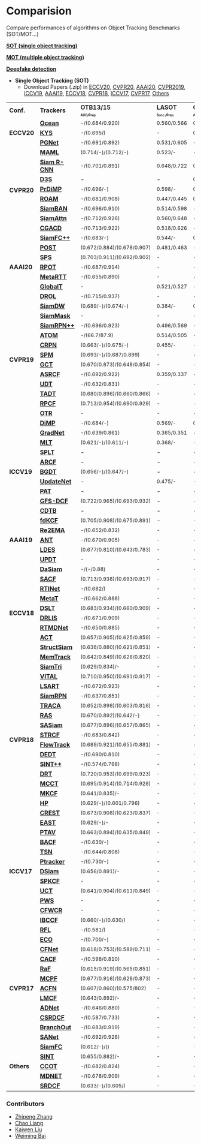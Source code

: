 # Comparision
Compare performances of algorithms on Objcet Tracking Benchmarks (SOT/MOT...)
 
[**SOT (single object tracking)**](https://github.com/JudasDie/Comparison/README.md)

[**MOT (multiple object tracking)**](https://github.com/JudasDie/Comparison/blob/master/Multiple%20Object%20Tracking.md)

[**Deepfake detection**](https://github.com/JudasDie/Comparison/blob/master/Deepfake%20detection.md)


<!-- #### Contents
- [Single Objetc Tracking]() -->


- **Single Object Tracking (SOT)**  
   - Download Papers (.zip) in [ECCV20](), [CVPR20](https://drive.google.com/file/d/1eBlzvliOIq508uYeAT5YjPPc_5ZSATXd/view?usp=sharing), [AAAI20](https://drive.google.com/file/d/1EKQHhWVcbzbNQ_4bEIBDP0QOj44vcSMG/view?usp=sharing), [CVPR2019](https://drive.google.com/file/d/1M-bWTbtktgha3FinC8YBuIlGZi29BJDP/view?usp=sharing), [ICCV19](https://drive.google.com/file/d/1SGRayZUYMnWm0KdR6xtJr6Jj8aiAsgY_/view?usp=sharing), [AAAI19](https://drive.google.com/file/d/1-h8aqzIprta5jv6RpDThMMCkUaVprNTg/view?usp=sharing), [ECCV18](https://drive.google.com/file/d/1WtAMh6DBlpQ7_5AYFeoABo4rOoMMSblK/view?usp=sharing), [CVPR18](https://drive.google.com/file/d/1OsWnHf-b4ZW1C_5GH6EKx5I8qyHg6Fd0/view?usp=sharing), [ICCV17](https://drive.google.com/file/d/19FtR_qHYMcK2rPmGBzr9HknQr5ru-rgt/view?usp=sharing), [CVPR17](https://drive.google.com/file/d/1xyC7OSbs1wN3Vgy69mU99O1H2sMdf11n/view?usp=sharing), [Others](https://drive.google.com/file/d/1fXQi9N0f7mAvsVV11ksfFOCewjol5Dml/view?usp=sharing)


<table class="center">
   </font>
<font size="1" face="Courier New" >
   <tr>
      <td rowspan="2";><b>Conf.<b></td>
      <td rowspan="2"><b>Trackers<b></td>
      <td><b>OTB13/15<b></td>
      <td><b>LASOT<b></td>
      <td><b>GOT10K<b></td>
      <td><b>TrackingNet<b></td>
      <td><b>VOT20<b></td>
      <td><b>VOT19<b></td>
      <td><b>VOT18<b></td>
      <td><b>VOT17<b></td>
      <td><b>VOT16<b></td>
      <td><b>UAV123<b></td>
      <td><b>NFS<b></td>
      <td><b>TC128<b></td>
      <td><b>OxUvA<b></td>
      <td><b>VOT18LT<b></td>
   </tr>
   <tr>
      <td><font size="1"> <b><sup>AUC/Prep.<sup><b></td>
      <td><font size="1"> <b><sup>Succ./Prep.<sup><b></td>
      <td><font size="1"> <b><sup>AO/SR0.5/SR0.75<sup><b></td>
      <td><font size="1"> <b><sup>Succ./Prep.<sup><b></td>
      <td><font size="1"> <b><sup>A/R/EAO<sup><b></td>
      <td><font size="1"> <b><sup>A/R/EAO<sup><b></td>
      <td><font size="1"> <b><sup>A/R/EAO<sup><b></td>
      <td><font size="1"> <b><sup>A/R/EAO<sup><b></td>
      <td><font size="1"> <b><sup>A/R/EAO<sup><b></td>
      <td><font size="1"> <b><sup>Succ./Prep.<sup><b></td>
      <td><font size="1"> <b><sup>Succ./Prep.<sup><b></td>
      <td><font size="1"> <b><sup>Succ./Prep.<sup><b></td>
      <td><font size="1"> <b><sup>M/TPR/TNR<sup><b></td>
      <td><font size="1"> <b><sup>Pr/Re/F<sup><b></td>
   </tr>
   <tr>
      <td rowspan="3"><b>ECCV20<b></td>
      <td><b><a href="https://arxiv.org/pdf/2006.10721.pdf">Ocean</a><b></td>
      <td><sub>-/(0.684/0.920)<sub></td>
      <td><sub>0.560/0.566<sub></td>
      <td><sub>0.611/0.721/-<sub></td>
      <td>-</td>
      <td><sub>0.470/0.715/0.286<sub></td>
      <td><sub>0.594/0.316/0.350<sub></td>
      <td><sub>0.592/0.117/0.489<sub></td>
      <td><sub>-<sub></td>
      <td><sub>-<sub></td>
      <td><sub>-<sub></td>
      <td><sub>-<sub></td>
      <td><sub>-<sub></td>
      <td><sub>-<sub></td>
      <td><sub>-<sub></td>
   </tr>
   <tr>
      <td><b><a href="https://arxiv.org/pdf/2003.11014.pdf">KYS</a><b></td>
      <td><sub>-/(0.695/)<sub></td>
      <td><sub>-<sub></td>
      <td><sub>0.636/0.751/0.515<sub></td>
      <td><sub>0.740/0.688<sub></td>
      <td>-</td>
      <td>-</td>
      <td><sub>0.609/0.143/0.462<sub></td>
      <td>-</td>
      <td>-</td>
      <td>-</td>
      <td><sub>0.635/-<sub></td>
      <td><sub>-<sub></td>
      <td><sub>-<sub></td>
      <td><sub>-<sub></td>
   </tr>
   <tr>
      <td><b><a href="http://www.ecva.net/papers/eccv_2020/papers_ECCV/papers/123670426.pdf">PGNet</a><b></td>
      <td><sub>-/(0.691/0.892)<sub></td>
      <td><sub>0.531/0.605<sub></td>
      <td><sub>-<sub></td>
      <td><sub>-<sub></td>
      <td>-</td>
      <td>-</td>
      <td><sub>0.618/0.192/0.447<sub></td>
      <td>-</td>
      <td>-</td>
      <td>-</td>
      <td><sub>-<sub></td>
      <td><sub>-<sub></td>
      <td><sub>-<sub></td>
      <td><sub>0.679/0.610/0.642<sub></td>
   </tr>
   <!-- <tr>
      <td><b><a href="https://arxiv.org/pdf/1910.08681.pdf">SPARK</a><b></td>
      <td><sub>-/(0.701/0.891)<sub></td>
      <td><sub>0.648/0.722<sub></td>
      <td><sub>0.649/0.728/0.597<sub></td>
      <td><sub>0.812/0.800<sub></td>
      <td>-</td>
      <td>-</td>
      <td><sub>0.609/0.220/0.408<sub></td>
      <td>-</td>
      <td>-</td>
      <td>-</td>
      <td><sub>-<sub></td>
      <td><sub>-<sub></td>
      <td><sub>-<sub></td>
      <td><sub>-<sub></td>
   </tr> -->
   <tr>
      <td rowspan="8"><b>CVPR20<b></td>
      <td><b><a href="https://arxiv.org/pdf/2004.00830v1.pdf">MAML</a><b></td>
      <td><sub>(0.714/-)/(0.712/-)<sub></td>
      <td><sub>0.523/-<sub></td>
      <td>-</td>
      <td><sub>0.757/-<sub></td>
      <td>-</td>
      <td><sub>0.637/0.421/0.295<sub></td>
      <td><sub>0.635/0.220/0.392<sub></td>
      <td>-</td>
      <td>-</td>
      <td>-</td>
      <td>-</td>
      <td>-</td>
      <td><sub>-<sub></td>
      <td><sub>-<sub></td>
   </tr>
   <tr>
      <td><b><a href="https://arxiv.org/pdf/1911.12836.pdf">Siam R-CNN</a><b></td>
      <td><sub>-/(0.701/0.891)<sub></td>
      <td><sub>0.648/0.722<sub></td>
      <td><sub>0.649/0.728/0.597<sub></td>
      <td><sub>0.812/0.800<sub></td>
      <td>-</td>
      <td>-</td>
      <td><sub>0.609/0.220/0.408<sub></td>
      <td>-</td>
      <td>-</td>
      <td><sub>0.649/0.834<sub></td>
      <td><sub>0.639/-<sub></td>
      <td><sub>-<sub></td>
      <td><sub>-<sub></td>
      <td><sub>-<sub></td>
   </tr>
   <tr>
      <td><b><a href="http://arxiv.org/pdf/1911.08862v2.pdf">D3S</a><b></td>
      <td>-</td>
      <td>-</td>
      <td><sub>0.597/0.676/0.462<sub></td>
      <td><sub>0.728/0.664<sub></td>
      <td>-</td>
      <td>-</td>
      <td><sub>0.640/0.150/0.489<sub></td>
      <td>-</td>
      <td><sub>0.660/0.131/0.493<sub></td>
      <td>-</td>
      <td><sub>-<sub></td>
      <td><sub>-<sub></td>
      <td><sub>-<sub></td>
      <td><sub>-<sub></td>
   </tr>
   <tr>
      <td><b><a href="https://arxiv.org/pdf/2003.12565v1.pdf">PrDiMP</a><b></td>
      <td><sub>-/(0.696/-)<sub></td>
      <td><sub>0.598/-<sub></td>
      <td><sub>0.634/0.738/0.543<sub></td>
      <td><sub>0.758/0.704<sub></td>
      <td>-</td>
      <td>-</td>
      <td><sub>0.618/0.165/0.442<sub></td>
      <td>-</td>
      <td>-</td>
      <td><sub>0.680/-<sub></td>
      <td><sub>0.635/-<sub></td>
      <td><sub>-<sub></td>
      <td><sub>-<sub></td>
      <td><sub>-<sub></td>
   </tr>
   <tr>
      <td><b><a href="https://arxiv.org/pdf/1907.12006v3.pdf">ROAM</a><b></td>
      <td><sub>-/(0.681/0.908)<sub></td>
      <td><sub>0.447/0.445<sub></td>
      <td><sub>0.465/0.532/0.236<sub></td>
      <td><sub>0.670/0.623<sub></td>
      <td>-</td>
      <td>-</td>
      <td>-</td>
      <td><sub>0.543/0.195/0.380<sub></td>
      <td><sub>0.599/0.174/0.441<sub></td>
      <td>-</td>
      <td><sub>-<sub></td>
      <td><sub>-<sub></td>
      <td><sub>-<sub></td>
      <td><sub>-<sub></td>
   </tr>
   <tr>
      <td><b><a href="https://arxiv.org/pdf/2003.06761.pdf">SiamBAN</a><b></td>
      <td><sub>-/(0.696/0.910)<sub></td>
      <td><sub>0.514/0.598<sub></td>
      <td>-</td>
      <td>-</td>
      <td>-</td>
      <td><sub>0.602/0.396/0.327<sub></td>
      <td><sub>0.597/0.178/0.452<sub></td>
      <td>-</td>
      <td>-</td>
      <td><sub>0.631/0.833<sub></td>
      <td><sub>0.594/-<sub></td>
      <td><sub>-<sub></td>
      <td><sub>-<sub></td>
      <td><sub>-<sub></td>
   </tr>
   <tr>
      <td><b><a href="https://arxiv.org/pdf/2004.06711v1.pdf">SiamAttn</a><b></td>
      <td><sub>-/(0.712/0.926)<sub></td>
      <td><sub>0.560/0.648<sub></td>
      <td>-</td>
      <td><sub>0.752/-<sub></td>
      <td>-</td>
      <td>-</td>
      <td><sub>0.63/0.16/0.470<sub></td>
      <td>-</td>
      <td><sub>0.68/0.14/0.537<sub></td>
      <td><sub>0.650/0.845<sub></td>
      <td><sub>-<sub></td>
      <td><sub>-<sub></td>
      <td><sub>-<sub></td>
      <td><sub>-<sub></td>
   </tr>
   <tr>
      <td><b><a href="https://openaccess.thecvf.com/content_CVPR_2020/papers/Du_Correlation-Guided_Attention_for_Corner_Detection_Based_Visual_Tracking_CVPR_2020_paper.pdf">CGACD</a><b></td>
      <td><sub>-/(0.713/0.922)<sub></td>
      <td><sub>0.518/0.626<sub></td>
      <td>-</td>
      <td><sub>0.711/0.693<sub></td>
      <td>-</td>
      <td>-</td>
      <td><sub>0.615/0.173/0.449<sub></td>
      <td>-</td>
      <td>-</td>
      <td><sub>0.633/0.833<sub></td>
      <td><sub>-<sub></td>
      <td><sub>-<sub></td>
      <td><sub>-<sub></td>
      <td><sub>-<sub></td>
   </tr>
   <tr>
      <td rowspan="7"><b>AAAI20<b></td>
      <td><b><a href="https://www.aaai.org/Papers/AAAI/2020GB/AAAI-XuY.5104.pdf">SiamFC++</a><b></td>
      <td><sub>-/(0.683/-)<sub></td>
      <td><sub>0.544/-<sub></td>
      <td><sub>0.595/0.695/0.479<sub></td>
      <td><sub>0.754/0.705<sub></td>
      <td>-</td>
      <td><sub>-<sub></td>
      <td><sub>0.587/0.183/0.426<sub></td>
      <td>-</td>
      <td>-</td>
      <td>-</td>
      <td><sub>-<sub></td>
      <td><sub>-<sub></td>
      <td><sub>-<sub></td>
      <td><sub>-<sub></td>
   </tr>
   <tr>
      <td><b><a href="https://aaai.org/Papers/AAAI/2020GB/AAAI-WangN.1288.pdf">POST</a><b></td>
      <td><sub>(0.672/0.884)/(0.678/0.907)<sub></td>
      <td><sub>0.481/0.463<sub></td>
      <td>-</td>
      <td><sub>-<sub></td>
      <td>-</td>
      <td>-</td>
      <td><sub>-<sub></td>
      <td>-</td>
      <td>-</td>
       <td><sub>0.629/0.800<sub></td>
       <td><sub>-<sub></td>
       <td><sub>0.563/0.781<sub></td>
       <td><sub>-<sub></td>
       <td><sub>-<sub></td>
   </tr>
   <tr>
      <td><b><a href="https://arxiv.org/pdf/1912.00597.pdf">SPS</a><b></td>
      <td><sub>(0.703/0.911)/(0.692/0.902)<sub></td>
      <td><sub>-<sub></td>
      <td>-</td>
      <td><sub>-<sub></td>
      <td>-</td>
      <td>-</td>
      <td><sub>0.612/0.169/0.434<sub></td>
      <td>-</td>
      <td><sub>0.625/0.158/0.459<sub></td>
       <td><sub>-<sub></td>
       <td><sub>0.600/-<sub></td>
       <td><sub>-<sub></td>
       <td><sub>-<sub></td>
       <td><sub>-<sub></td>
   </tr>
   <tr>
      <td><b><a href="https://www.aiide.org/ojs/index.php/AAAI/article/view/6956/6810">RPOT</a><b></td>
      <td><sub>-/(0.687/0.914)<sub></td>
      <td><sub>-<sub></td>
      <td>-</td>
      <td><sub>-<sub></td>
      <td>-</td>
      <td>-</td>
      <td><sub>-<sub></td>
      <td>-</td>
      <td>-</td>
      <td><sub>-<sub></td>
      <td><sub>-<sub></td>
      <td><sub>-<sub></td>
      <td><sub>-<sub></td>
      <td><sub>-<sub></td>
   </tr>
   <tr>
      <td><b><a href="https://arxiv.org/pdf/1911.11170.pdf">MetaRTT</a><b></td>
      <td><sub>-/(0.655/0.890)<sub></td>
      <td><sub>-<sub></td>
      <td>-</td>
      <td><sub>-<sub></td>
      <td>-</td>
      <td>-</td>
      <td><sub>-<sub></td>
      <td>-</td>
      <td><sub>-/-/0.346<sub></td>
      <td><sub>0.569/0.809<sub></td>
      <td><sub>-<sub></td>
      <td><sub>0.597/0.800<sub></td>
      <td><sub>-<sub></td>
      <td><sub>-<sub></td>
   </tr>
   <tr>
      <td><b><a href="https://arxiv.org/pdf/1912.08531.pdf">GlobalT</a><b></td>
      <td><sub>-<sub></td>
      <td><sub>0.521/0.527<sub></td>
      <td>-</td>
      <td><sub>0.704/0.656<sub></td>
      <td>-</td>
      <td>-</td>
      <td><sub>-<sub></td>
      <td>-</td>
      <td>-</td>
      <td><sub>-<sub></td>
      <td><sub>-<sub></td>
      <td><sub>-<sub></td>
      <td><sub>0.603/0.574/0.633<sub></td>
      <td><sub>-<sub></td>
   </tr>
   <tr>
      <td><b><a href="https://arxiv.org/pdf/1909.02959.pdf">DROL</a><b></td>
      <td><sub>-/(0.715/0.937)<sub></td>
      <td><sub>-<sub></td>
      <td>-</td>
      <td><sub>0.746/0.708<sub></td>
      <td>-</td>
      <td>-</td>
      <td><sub>0.616/-/0.481<sub></td>
      <td>-</td>
      <td>-</td>
      <td><sub>0.652/0.855<sub></td>
      <td><sub>-<sub></td>
      <td><sub>-<sub></td>
      <td><sub>-<sub></td>
      <td><sub>0.687/0.650<sub></td>
   </tr>
   <tr>
      <td rowspan="12"><b>CVPR19<b></td>
      <td><b><a href="http://openaccess.thecvf.com/content_CVPR_2019/papers/Zhang_Deeper_and_Wider_Siamese_Networks_for_Real-Time_Visual_Tracking_CVPR_2019_paper.pdf">SiamDW</a><b></td>
      <td><sub>(0.689/-)/(0.674/-)<sub></td>
      <td><sub>0.384/-<sub></td>
      <td><sub>0.416/-/-<sub></td>
      <td><sub>-<sub></td>
      <td><sub>-<sub></td>
      <td><sub>-/-/0.242<sub></td>
      <td><sub>-/-/0.270<sub></td>
      <td><sub>-/-/0.246<sub></td>
      <td><sub>-/-/0.304<sub></td>
      <td>-</td>
      <td><sub>-<sub></td>
      <td><sub>-<sub></td>
      <td><sub>-<sub></td>
      <td><sub>-<sub></td>
   </tr>
   <tr>
      <td><b><a href="https://arxiv.org/pdf/1812.05050.pdf">SiamMask</a><b></td>
      <td><sub>-<sub></td>
      <td><sub>-<sub></td>
      <td><sub>-<sub></td>
      <td><sub>-<sub></td>
      <td><sub>-<sub></td>
      <td><sub>-<sub></td>
      <td><sub>0.642/0.295/0.387<sub></td>
      <td><sub>-<sub></td>
      <td><sub>0.670/0.233/0.442<sub></td>
       <td>-</td>
       <td><sub>-<sub></td>
       <td><sub>-<sub></td>
       <td><sub>-<sub></td>
       <td><sub>-<sub></td>
   </tr>
   <tr>
      <td><b><a href="http://openaccess.thecvf.com/content_CVPR_2019/papers/Li_SiamRPN_Evolution_of_Siamese_Visual_Tracking_With_Very_Deep_Networks_CVPR_2019_paper.pdf">SiamRPN++</a><b></td>
      <td><sub>-/(0.696/0.923)<sub></td>
      <td><sub>0.496/0.569<sub></td>
      <td><sub>-<sub></td>
      <td><sub>0.733/0.694<sub></td>
      <td><sub>-<sub></td>
      <td><sub>-<sub></td>
      <td><sub>0.600/0.234/0.414<sub></td>
      <td><sub>-<sub></td>
      <td><sub>-<sub></td>
      <td><sub>0.613/0.807<sub></td>
      <td><sub>-<sub></td>
      <td><sub>-<sub></td>
      <td><sub>-<sub></td>
      <td><sub>-<sub></td>
   </tr>
   <tr>
      <td><b><a href="http://openaccess.thecvf.com/content_CVPR_2019/papers/Danelljan_ATOM_Accurate_Tracking_by_Overlap_Maximization_CVPR_2019_paper.pdf">ATOM</a><b></td>
      <td><sub>-/(66.7/87.9)<sub></td>
      <td><sub>0.514/0.505<sub></td>
      <td><sub>-<sub></td>
      <td><sub>0.703/0.648<sub></td>
      <td>-</td>
      <td>-</td>
      <td><sub>0.590/0.204/0.401<sub></td>
      <td>-</td>
      <td>-</td>
      <td><sub>0.650/-<sub></td>
      <td><sub>0.590/-<sub></td>
      <td><sub>-<sub></td>
      <td><sub>-<sub></td>
      <td><sub>-<sub></td>
   </tr>
   <tr>
      <td><b><a href="http://openaccess.thecvf.com/content_CVPR_2019/papers/Fan_Siamese_Cascaded_Region_Proposal_Networks_for_Real-Time_Visual_Tracking_CVPR_2019_paper.pdf">CRPN</a><b></td>
      <td><sub>(0.663/-)/(0.675/-)<sub></td>
      <td><sub>0.455/-<sub></td>
      <td><sub>-<sub></td>
      <td><sub>0.669/0.619<sub></td>
      <td>-</td>
      <td>-</td>
      <td>-</td>
      <td><sub>-/-/0.273<sub></td>
      <td><sub>0.594/-/0.363<sub></td>
      <td>-</td>
      <td><sub>-<sub></td>
      <td><sub>-<sub></td>
      <td><sub>-<sub></td>
      <td><sub>-<sub></td>
   </tr>
   <tr>
      <td><b><a href="http://openaccess.thecvf.com/content_CVPR_2019/papers/Wang_SPM-Tracker_Series-Parallel_Matching_for_Real-Time_Visual_Object_Tracking_CVPR_2019_paper.pdf">SPM</a><b></td>
      <td><sub>(0.693/-)/(0.687/0.899)<sub></td>
      <td><sub>-<sub></td>
      <td>-</td>
      <td><sub>-<sub></td>
      <td>-</td>
      <td>-</td>
      <td><sub>-<sub></td>
      <td><sub>0.580/0.300/0.338<sub></td>
      <td><sub>0.620/0.210/0.434<sub></td>
      <td><sub>-<sub></td>
      <td><sub>-<sub></td>
      <td><sub>-<sub></td>
      <td><sub>-<sub></td>
      <td><sub>-<sub></td>
   </tr>

   <tr>
      <td><b><a href="http://openaccess.thecvf.com/content_CVPR_2019/papers/Gao_Graph_Convolutional_Tracking_CVPR_2019_paper.pdf">GCT</a><b></td>
      <td><sub>(0.670/0.873)/(0.648/0.854)<sub></td>
      <td><sub>-<sub></td>
      <td>-</td>
      <td>-</td>
      <td>-</td>
      <td><sub>-<sub></td>
      <td><sub>-<sub></td>
      <td><sub>-/-/0.269<sub></td>
      <td>-</td>
      <td><sub>0.508/0.732<sub></td>
      <td><sub>-<sub></td>
      <td><sub>-<sub></td>
      <td><sub>-<sub></td>
      <td><sub>-<sub></td>
   </tr>
   <tr>
      <td><b><a href="http://openaccess.thecvf.com/content_CVPR_2019/papers/Dai_Visual_Tracking_via_Adaptive_Spatially-Regularized_Correlation_Filters_CVPR_2019_paper.pdf">ASRCF</a><b></td>
      <td><sub>-/(0.692/0.922)<sub></td>
      <td class="red"><sub>0.359/0.337<sub></td>
      <td>-</td>
      <td><sub>-<sub></td>
      <td>-</td>
      <td>-</td>
      <td><sub>-<sub></td>
      <td><sub>0.494/0.234/0.328<sub></td>
      <td><sub>0.563/0.187/0..391<sub></td>
       <td>-</td>
       <td><sub>-<sub></td>
       <td><sub>0.603/0.825<sub></td>
       <td><sub>-<sub></td>
       <td><sub>-<sub></td>
   </tr>
   <tr>
      <td><b><a href="https://arxiv.org/pdf/1904.01828.pdf">UDT</a><b></td>
      <td><sub>-/(0.632/0.831)<sub></td>
      <td><sub>-<sub></td>
      <td>-</td>
      <td><sub>-<sub></td>
      <td>-</td>
      <td>-</td>
      <td><sub>-<sub></td>
      <td>-</td>
      <td><sub>0.53/-/0.301<sub></td>
      <td><sub>-<sub></td>
      <td><sub>-<sub></td>
      <td><sub>0.541/0.717<sub></td>
      <td><sub>-<sub></td>
      <td><sub>-<sub></td>
   </tr>
   <tr>
      <td><b><a href="https://arxiv.org/pdf/1904.01772.pdf">TADT</a><b></td>
      <td><sub>(0.680/0.896)/(0.660/0.866)<sub></td>
      <td><sub>-<sub></td>
      <td>-</td>
      <td><sub>-<sub></td>
      <td>-</td>
      <td>-</td>
      <td><sub>-<sub></td>
      <td>-</td>
      <td><sub>0.550/-/0.299<sub></td>
      <td><sub>-<sub></td>
      <td><sub>-<sub></td>
      <td><sub>0.562/-<sub></td>
      <td><sub>-<sub></td>
      <td><sub>-<sub></td>
   </tr>
   <tr>
      <td><b><a href="http://openaccess.thecvf.com/content_CVPR_2019/papers/Sun_ROI_Pooled_Correlation_Filters_for_Visual_Tracking_CVPR_2019_paper.pdf">RPCF</a><b></td>
      <td><sub>(0.713/0.954)/(0.690/0.929)<sub></td>
      <td><sub>-<sub></td>
      <td>-</td>
      <td><sub>-<sub></td>
      <td>-</td>
      <td>-</td>
      <td><sub>-<sub></td>
      <td><sub>0.500/0.234/0.316<sub></td>
      <td><sub>-<sub></td>
      <td><sub>-<sub></td>
      <td><sub>-<sub></td>
      <td><sub><sub></td>
      <td><sub>-<sub></td>
      <td><sub>-<sub></td>
   </tr>
   <tr>
      <td><b><a href="http://openaccess.thecvf.com/content_CVPR_2019/papers/Kart_Object_Tracking_by_Reconstruction_With_View-Specific_Discriminative_Correlation_Filters_CVPR_2019_paper.pdf">OTR</a><b></td>
      <td><sub>-<sub></td>
      <td><sub>-<sub></td>
      <td>-</td>
      <td><sub>-<sub></td>
      <td>-</td>
      <td>-</td>
      <td><sub>-<sub></td>
      <td><sub>-<sub></td>
      <td><sub>-<sub></td>
      <td><sub>-<sub></td>
      <td><sub>-<sub></td>
      <td><sub><sub></td>
      <td><sub>-<sub></td>
      <td><sub>-<sub></td>
   </tr>
   <tr>
      <td rowspan="11"><b>ICCV19<b></td>
      <td><b><a href="http://openaccess.thecvf.com/content_ICCV_2019/papers/Bhat_Learning_Discriminative_Model_Prediction_for_Tracking_ICCV_2019_paper.pdf">DiMP</a><b></td>
      <td><sub>-/(0.684/-)<sub></td>
      <td><sub>0.569/-<sub></td>
      <td><sub>0.611/0.717/0.492<sub></td>
      <td><sub>0.740/0.687<sub></td>
      <td>-</td>
      <td>-</td>
      <td><sub>0.597/0.153/0.440<sub></td>
      <td>-</td>
      <td>-</td>
      <td><sub>0.654/-<sub></td>
      <td><sub>0.620/-<sub></td>
      <td>-</td>
      <td>-</td>
      <td>-</td>
   </tr>
   <tr>
      <td><b><a href="http://openaccess.thecvf.com/content_ICCV_2019/papers/Li_GradNet_Gradient-Guided_Network_for_Visual_Object_Tracking_ICCV_2019_paper.pdf">GradNet</a><b></td>
      <td><sub>-/(0.639/0.861)<sub></td>
      <td><sub>0.365/0.351<sub></td>
      <td>-</td>
      <td>-</td>
      <td>-</td>
      <td>-</td>
      <td>-</td>
      <td><sub>0.507/0.375/0.247<sub></td>
      <td>-</td>
      <td>-</td>
      <td>-</td>
      <td>-</td>
      <td>-</td>
      <td>-</td>
   </tr>
   <tr>
      <td><b><a href="http://openaccess.thecvf.com/content_ICCV_2019/papers/Choi_Deep_Meta_Learning_for_Real-Time_Target-Aware_Visual_Tracking_ICCV_2019_paper.pdf">MLT</a><b></td>
      <td><sub>(0.621/-)/(0.611/-)<sub></td>
      <td><sub>0.368/-<sub></td>
      <td>-</td>
      <td>-</td>
      <td>-</td>
      <td>-</td>
      <td>-</td>
      <td>-</td>
      <td>-</td>
      <td>-</td>
      <td>-</td>
      <td><sub>0.498/-<sub></td>
      <td>-</td>
      <td>-</td>
   </tr>
   <tr>
      <td><b><a href="http://openaccess.thecvf.com/content_ICCV_2019/papers/Yan_Skimming-Perusal_Tracking_A_Framework_for_Real-Time_and_Robust_Long-Term_Tracking_ICCV_2019_paper.pdf">SPLT</a><b></td>
      <td>-</td>
      <td>-</td>
      <td>-</td>
      <td>-</td>
      <td>-</td>
      <td>-</td>
      <td>-</td>
      <td>-</td>
      <td>-</td>
      <td>-</td>
      <td>-</td>
      <td>-</td>
      <td><sub>0.622/0.498/0.776<sub></td>
      <td><sub>0.633/0.600<sub></td>
   </tr>
   <tr>
      <td><b><a href="http://openaccess.thecvf.com/content_ICCV_2019/papers/Huang_Learning_Aberrance_Repressed_Correlation_Filters_for_Real-Time_UAV_Tracking_ICCV_2019_paper.pdf">ARCF</a><b></td>
      <td>-</td>
      <td>-</td>
      <td>-</td>
      <td>-</td>
      <td>-</td>
      <td>-</td>
      <td>-</td>
      <td>-</td>
      <td>-</td>
      <td><sub>0.473/0.666<sub></td>
      <td>-</td>
      <td>-</td>
      <td>-</td>
      <td>-</td>
   </tr>
   <tr>
      <td><b><a href="http://openaccess.thecvf.com/content_ICCV_2019/papers/Huang_Bridging_the_Gap_Between_Detection_and_Tracking_A_Unified_Approach_ICCV_2019_paper.pdf">BGDT</a><b></td>
      <td><sub>(0.656/-)/(0.647/-)<sub></td>
      <td>-</td>
      <td>-</td>
      <td>-</td>
      <td>-</td>
      <td>-</td>
      <td>-</td>
      <td>-</td>
      <td>-</td>
      <td><sub>0.586/-<sub></td>
      <td><sub>0.515/-<sub></td>
      <td>-</td>
      <td>-</td>
      <td>-</td>
   </tr>
   <tr>
      <td><b><a href="http://openaccess.thecvf.com/content_ICCV_2019/papers/Zhang_Learning_the_Model_Update_for_Siamese_Trackers_ICCV_2019_paper.pdf">UpdateNet</a><b></td>
      <td>-</td>
      <td><sub>0.475/-<sub></td>
      <td>-</td>
      <td><sub>0.677/0.625<sub></td>
      <td>-</td>
      <td>-</td>
      <td>-/-/0.393</td>
      <td>-</td>
      <td><sub>0.610/0.206/0.481<sub></td>
      <td>-</td>
      <td>-</td>
      <td>-</td>
      <td>-</td>
      <td>-</td>
   </tr>
   <tr>
      <td><b><a href="http://openaccess.thecvf.com/content_ICCV_2019/papers/Wiyatno_Physical_Adversarial_Textures_That_Fool_Visual_Object_Tracking_ICCV_2019_paper.pdf">PAT</a><b></td>
      <td>-</td>
      <td>-</td>
      <td>-</td>
      <td>-</td>
      <td>-</td>
      <td>-</td>
      <td>-</td>
      <td>-</td>
      <td>-</td>
      <td>-</td>
      <td>-</td>
      <td>-</td>
      <td>-</td>
      <td>-</td>
   </tr>
   <tr>
      <td><b><a href="http://openaccess.thecvf.com/content_ICCV_2019/papers/Xu_Joint_Group_Feature_Selection_and_Discriminative_Filter_Learning_for_Robust_ICCV_2019_paper.pdf">GFS-DCF</a><b></td>
      <td><sub>(0.722/0.965)/(0.693/0.932)<sub></td>
      <td>-</td>
      <td>-</td>
      <td><sub>0.6090/0.5657<sub></td>
      <td>-</td>
      <td>-</td>
      <td><sub>0.511/0.143/0.397<sub></td>
      <td>-</td>
      <td>-</td>
      <td>-</td>
      <td>-</td>
      <td>-</td>
      <td>-</td>
      <td>-</td>
   </tr>
   <tr>
      <td><b><a href="http://openaccess.thecvf.com/content_ICCV_2019/papers/Lukezic_CDTB_A_Color_and_Depth_Visual_Object_Tracking_Dataset_and_ICCV_2019_paper.pdf">CDTB</a><b></td>
      <td>-</td>
      <td>-</td>
      <td>-</td>
      <td>-</td>
      <td>-</td>
      <td>-</td>
      <td>-</td>
      <td>-</td>
      <td>-</td>
      <td>-</td>
      <td>-</td>
      <td>-</td>
      <td>-</td>
      <td>-</td>
   </tr>
   <tr>
      <td><b><a href="https://openaccess.thecvf.com/content_ICCV_2019/papers/Zheng_Fast-deepKCF_Without_Boundary_Effect_ICCV_2019_paper.pdf">fdKCF</a><b></td>
      <td><sub>(0.705/0.908)/(0.675/0.891)<sub></td>
      <td>-</td>
      <td>-</td>
      <td>-</td>
      <td>-</td>
      <td>-</td>
      <td>-</td>
      <td><sub>-/-/0.265<sub></td>
      <td><sub>-/-/0.347<sub></td>
      <td>-</td>
      <td>-</td>
      <td>-</td>
      <td>-</td>
      <td>-</td>
   </tr>
   <tr>
      <td rowspan="3"><b>AAAI19<b></td>
      <td><b><a href="https://www.aaai.org/ojs/index.php/AAAI/article/view/4862/4735">Re2EMA</a><b></td>
      <td><sub>-/(0.652/0.832)<sub></td>
      <td><sub>-<sub></td>
      <td><sub>-<sub></td>
      <td><sub>-<sub></td>
      <td>-</td>
      <td><sub>-<sub></td>
      <td><sub>-<sub></td>
      <td>-</td>
      <td>-</td>
      <td>-</td>
      <td><sub>-<sub></td>
      <td><sub>0.521/0.695<sub></td>
      <td><sub>-<sub></td>
      <td><sub>-<sub></td>
   </tr>
   <tr>
      <td><b><a href="https://faculty.ucmerced.edu/mhyang/papers/aaai2019_tracking.pdf">ANT</a><b></td>
      <td><sub>-/(0.670/0.905)<sub></td>
      <td><sub>-<sub></td>
      <td>-</td>
      <td><sub>-<sub></td>
      <td>-</td>
      <td>-</td>
      <td><sub>-<sub></td>
      <td>-</td>
      <td>-</td>
       <td><sub>-<sub></td>
       <td><sub>-<sub></td>
       <td><sub>-<sub></td>
       <td><sub>-<sub></td>
       <td><sub>-<sub></td>
   </tr>
   <tr>
      <td><b><a href="https://arxiv.org/pdf/1712.05231.pdf">LDES</a><b></td>
      <td><sub>(0.677/0.810)/(0.643/0.783)<sub></td>
      <td><sub>-<sub></td>
      <td>-</td>
      <td><sub>-<sub></td>
      <td>-</td>
      <td>-</td>
      <td><sub>-<sub></td>
      <td>-</td>
      <td><sub>-<sub></td>
       <td><sub>-<sub></td>
       <td><sub>-<sub></td>
       <td><sub>-<sub></td>
       <td><sub>-<sub></td>
       <td><sub>-<sub></td>
   </tr>
   </tr>
   <tr>
      <td rowspan="12"><b>ECCV18<b></td>
      <td><b><a href="http://openaccess.thecvf.com/content_ECCV_2018/papers/Goutam_Bhat_Unveiling_the_Power_ECCV_2018_paper.pdf">UPDT</a><b></td>
      <td><sub>-<sub></td>
      <td><sub>-<sub></td>
      <td><sub>-<sub></td>
      <td>-</td>
      <td><sub>-<sub></td>
      <td><sub>-<sub></td>
      <td><sub>-<sub></td>
      <td><sub>0.532/0.182/0.378<sub></td>
      <td><sub>0.550/-<sub></td>
      <td><sub>0.541/-<sub></td>
      <td><sub>0.622/-<sub></td>
      <td><sub>-<sub></td>
      <td><sub>-<sub></td>
      <td><sub>-<sub></td>
   </tr>
   <tr>
      <td><b><a href="http://openaccess.thecvf.com/content_ECCV_2018/papers/Zheng_Zhu_Distractor-aware_Siamese_Networks_ECCV_2018_paper.pdf">DaSiam</a><b></td>
      <td><sub>-/(-/0.88)<sub></td>
      <td><sub>-<sub></td>
      <td><sub>-<sub></td>
      <td><sub>-<sub></td>
      <td>-</td>
      <td>-</td>
      <td><sub>-<sub></td>
      <td><sub>0.560/0.340/0.326<sub></td>
      <td><sub>0.610/0.220/0.411<sub></td>
      <td><sub>0.586/0.796<sub></td>
      <td><sub>-<sub></td>
      <td><sub>-<sub></td>
      <td><sub>-<sub></td>
      <td><sub>-<sub></td>
   </tr>
   <tr>
      <td><b><a href="http://openaccess.thecvf.com/content_ECCV_2018/papers/mengdan_zhang_Visual_Tracking_via_ECCV_2018_paper.pdf">SACF</a><b></td>
      <td><sub>(0.713/0.938)/(0.693/0.917)<sub></td>
      <td><sub>-<sub></td>
      <td><sub>-<sub></td>
      <td><sub>-<sub></td>
      <td>-</td>
      <td>-</td>
      <td><sub>-<sub></td>
      <td>-</td>
      <td>-</td>
      <td>-</td>
      <td><sub>-<sub></td>
      <td><sub>-<sub></td>
      <td><sub>-<sub></td>
      <td><sub>-<sub></td>
   </tr>
   <tr>
      <td><b><a href="http://openaccess.thecvf.com/content_ECCV_2018/papers/Yingjie_Yao_Joint_Representation_and_ECCV_2018_paper.pdf">RTINet</a><b></td>
      <td><sub>-/(0.682/)<sub></td>
      <td><sub>-<sub></td>
      <td><sub>-<sub></td>
      <td><sub>-<sub></td>
      <td>-</td>
      <td>-</td>
      <td><sub>-<sub></td>
      <td>-</td>
      <td><sub>0.57/-/0.298<sub></td>
      <td>-</td>
      <td><sub>-<sub></td>
      <td><sub>0.602/-<sub></td>
      <td><sub>-<sub></td>
      <td><sub>-<sub></td>
   </tr>
   <tr>
      <td><b><a href="http://openaccess.thecvf.com/content_ECCV_2018/papers/Eunbyung_Park_Meta-Tracker_Fast_and_ECCV_2018_paper.pdf">MetaT</a><b></td>
      <td><sub>-/(0.662/0.888)<sub></td>
      <td><sub>-<sub></td>
      <td><sub>-<sub></td>
      <td><sub>-<sub></td>
      <td>-</td>
      <td>-</td>
      <td><sub>-<sub></td>
      <td>-</td>
      <td><sub>0.519/-/0.317<sub></td>
      <td>-</td>
      <td><sub>-<sub></td>
      <td><sub>-<sub></td>
      <td><sub>-<sub></td>
      <td><sub>-<sub></td>
   </tr>
   <tr>
      <td><b><a href="http://openaccess.thecvf.com/content_ECCV_2018/papers/Xiankai_Lu_Deep_Regression_Tracking_ECCV_2018_paper.pdf">DSLT</a><b></td>
      <td><sub>(0.683/0.934)/(0.660/0.909)<sub></td>
      <td><sub>-<sub></td>
      <td><sub>-<sub></td>
      <td><sub>-<sub></td>
      <td>-</td>
      <td>-</td>
      <td><sub>-<sub></td>
      <td>-</td>
      <td><sub>-/-/0.332<sub></td>
      <td><sub>0.530/0.746<sub></td>
      <td><sub>-<sub></td>
      <td><sub>0.587/0.807<sub></td>
      <td><sub>-<sub></td>
      <td><sub>-<sub></td>
   </tr>
   <tr>
      <td><b><a href="http://openaccess.thecvf.com/content_ECCV_2018/papers/Liangliang_Ren_Deep_Reinforcement_Learning_ECCV_2018_paper.pdf">DRLIS</a><b></td>
      <td><sub>-/(0.671/0.909)<sub></td>
      <td><sub>-<sub></td>
      <td><sub>-<sub></td>
      <td><sub>-<sub></td>
      <td>-</td>
      <td>-</td>
      <td><sub>-<sub></td>
      <td>-</td>
      <td><sub>-<sub></td>
      <td>-</td>
      <td><sub>-<sub></td>
      <td><sub>0.590/0.818<sub></td>
      <td><sub>-<sub></td>
      <td><sub>-<sub></td>
   </tr>
   <tr>
      <td><b><a href="http://openaccess.thecvf.com/content_ECCV_2018/papers/Ilchae_Jung_Real-Time_MDNet_ECCV_2018_paper.pdf">RTMDNet</a><b></td>
      <td><sub>-/(0.650/0.885)<sub></td>
      <td><sub>-<sub></td>
      <td><sub>-<sub></td>
      <td><sub>-<sub></td>
      <td>-</td>
      <td>-</td>
      <td><sub>-<sub></td>
      <td>-</td>
      <td>-</td>
      <td><sub>0.528/0.772<sub></td>
      <td><sub>-<sub></td>
      <td><sub>0.563/0.788<sub></td>
      <td><sub>-<sub></td>
      <td><sub>-<sub></td>
   </tr>
   <tr>
      <td><b><a href="http://openaccess.thecvf.com/content_ECCV_2018/papers/Boyu_Chen_Real-time_Actor-Critic_Tracking_ECCV_2018_paper.pdf">ACT</a><b></td>
      <td><sub>(0.657/0.905)/(0.625/0.859)<sub></td>
      <td><sub>-<sub></td>
      <td><sub>-<sub></td>
      <td><sub>-<sub></td>
      <td>-</td>
      <td>-</td>
      <td><sub>-<sub></td>
      <td>-</td>
      <td><sub>-/-/0.275<sub></td>
      <td>-</td>
      <td><sub>-<sub></td>
      <td><sub>-<sub></td>
      <td><sub>-<sub></td>
      <td><sub>-<sub></td>
   </tr>
   <tr>
      <td><b><a href="http://openaccess.thecvf.com/content_ECCV_2018/papers/Yunhua_Zhang_Structured_Siamese_Network_ECCV_2018_paper.pdf">StructSiam</a><b></td>
      <td><sub>(0.638/0.880)/(0.621/0.851)<sub></td>
      <td><sub>-<sub></td>
      <td><sub>-<sub></td>
      <td><sub>-<sub></td>
      <td>-</td>
      <td>-</td>
      <td><sub>-<sub></td>
      <td>-</td>
      <td><sub>-/-/0.264<sub></td>
      <td>-</td>
      <td><sub>-<sub></td>
      <td><sub>-<sub></td>
      <td><sub>-<sub></td>
      <td><sub>-<sub></td>
   </tr>
   <tr>
      <td><b><a href="http://openaccess.thecvf.com/content_ECCV_2018/papers/Tianyu_Yang_Learning_Dynamic_Memory_ECCV_2018_paper.pdf">MemTrack</a><b></td>
      <td><sub>(0.642/0.849)/(0.626/0.820)<sub></td>
      <td><sub>-<sub></td>
      <td><sub>-<sub></td>
      <td><sub>-<sub></td>
      <td>-</td>
      <td>-</td>
      <td><sub>-<sub></td>
      <td>-</td>
      <td><sub>0.53/-/0.273<sub></td>
      <td>-</td>
      <td><sub>-<sub></td>
      <td><sub>-<sub></td>
      <td><sub>-<sub></td>
      <td><sub>-<sub></td>
   </tr>
   <tr>
      <td><b><a href="http://openaccess.thecvf.com/content_ECCV_2018/papers/Xingping_Dong_Triplet_Loss_with_ECCV_2018_paper.pdf">SiamTri</a><b></td>
      <td><sub>(0.629/0.834)/-<sub></td>
      <td><sub>-<sub></td>
      <td><sub>-<sub></td>
      <td><sub>-<sub></td>
      <td>-</td>
      <td><sub>-<sub></td>
      <td><sub>-<sub></td>
      <td><sub>-/-/0.215<sub></td>
      <td>-</td>
      <td>-</td>
      <td><sub>-<sub></td>
      <td><sub>-<sub></td>
      <td><sub>-<sub></td>
      <td><sub>-<sub></td>
   </tr>
   <tr>
      <td rowspan="14"><b>CVPR18<b></td>
      <td><b><a href="https://openaccess.thecvf.com/content_cvpr_2018/papers/Song_VITAL_VIsual_Tracking_CVPR_2018_paper.pdf">VITAL</a><b></td>
      <td><sub>(0.710/0.950)/(0.691/0.917)<sub></td>
      <td><sub>-<sub></td>
      <td><sub>-<sub></td>
      <td><sub>-<sub></td>
      <td>-</td>
      <td><sub>-<sub></td>
      <td><sub>-<sub></td>
      <td>-</td>
      <td><sub>-/-/0.323<sub></td>
      <td>-</td>
      <td><sub>-<sub></td>
      <td><sub>-<sub></td>
      <td><sub>-<sub></td>
      <td><sub>-<sub></td>
   </tr>
   <tr>
      <td><b><a href="https://openaccess.thecvf.com/content_cvpr_2018/papers/Sun_Learning_Spatial-Aware_Regressions_CVPR_2018_paper.pdf">LSART</a><b></td>
      <td><sub>-/(0.672/0.923)<sub></td>
      <td><sub>-<sub></td>
      <td>-</td>
      <td><sub>-<sub></td>
      <td>-</td>
      <td>-</td>
      <td><sub>-<sub></td>
      <td><sub>0.493/0.218/0.323<sub></td>
      <td>-</td>
       <td><sub>-<sub></td>
       <td><sub>-<sub></td>
       <td><sub>-<sub></td>
       <td><sub>-<sub></td>
       <td><sub>-<sub></td>
   </tr>
   <tr>
      <td><b><a href="https://openaccess.thecvf.com/content_cvpr_2018/papers/Li_High_Performance_Visual_CVPR_2018_paper.pdf">SiamRPN</a><b></td>
      <td><sub>-/(0.637/0.851)<sub></td>
      <td><sub>-<sub></td>
      <td>-</td>
      <td><sub>-<sub></td>
      <td>-</td>
      <td>-</td>
      <td><sub>-<sub></td>
      <td><sub>-/-/0.243<sub></td>
      <td><sub>0.56/-/0.344<sub></td>
       <td><sub>-<sub></td>
       <td><sub>-<sub></td>
       <td><sub>-<sub></td>
       <td><sub>-<sub></td>
       <td><sub>-<sub></td>
   </tr>
   <tr>
      <td><b><a href="https://openaccess.thecvf.com/content_cvpr_2018/papers/Choi_Context-Aware_Deep_Feature_CVPR_2018_paper.pdf">TRACA</a><b></td>
      <td><sub>(0.652/0.898)/(0.603/0.816)<sub></td>
      <td><sub>-<sub></td>
      <td>-</td>
      <td><sub>-<sub></td>
      <td>-</td>
      <td>-</td>
      <td><sub>-<sub></td>
      <td>-</td>
      <td><sub>-<sub></td>
       <td><sub>-<sub></td>
       <td><sub>-<sub></td>
       <td><sub>-<sub></td>
       <td><sub>-<sub></td>
       <td><sub>-<sub></td>
   </tr>
   <tr>
      <td><b><a href="https://openaccess.thecvf.com/content_cvpr_2018/papers/Wang_Learning_Attentions_Residual_CVPR_2018_paper.pdf">RAS</a><b></td>
      <td><sub>(0.670/0.892)/(0.642/-)<sub></td>
      <td><sub>-<sub></td>
      <td>-</td>
      <td><sub>-<sub></td>
      <td>-</td>
      <td>-</td>
      <td><sub>-<sub></td>
      <td><sub>-/-/0.283<sub></td>
      <td><sub>-<sub></td>
       <td><sub>-<sub></td>
       <td><sub>-<sub></td>
       <td><sub>-<sub></td>
       <td><sub>-<sub></td>
       <td><sub>-<sub></td>
   </tr>
   <tr>
      <td><b><a href="https://openaccess.thecvf.com/content_cvpr_2018/papers/He_A_Twofold_Siamese_CVPR_2018_paper.pdf">SASiam</a><b></td>
      <td><sub>(0.677/0.896)/(0.657/0.865)<sub></td>
      <td><sub>-<sub></td>
      <td>-</td>
      <td><sub>-<sub></td>
      <td>-</td>
      <td>-</td>
      <td><sub>-<sub></td>
      <td><sub>0.500/0.459/0.236<sub></td>
      <td><sub>0.540/-/0.291<sub></td>
       <td><sub>-<sub></td>
       <td><sub>-<sub></td>
       <td><sub>-<sub></td>
       <td><sub>-<sub></td>
       <td><sub>-<sub></td>
   </tr>
   <tr>
      <td><b><a href="https://openaccess.thecvf.com/content_cvpr_2018/papers/Li_Learning_Spatial-Temporal_Regularized_CVPR_2018_paper.pdf">STRCF</a><b></td>
      <td><sub>-/(0.683/0.842)<sub></td>
      <td><sub>-<sub></td>
      <td>-</td>
      <td><sub>-<sub></td>
      <td>-</td>
      <td>-</td>
      <td><sub>-<sub></td>
      <td>-</td>
      <td><sub>0.550/-/0.313<sub></td>
       <td><sub>-<sub></td>
       <td><sub>-<sub></td>
       <td><sub>0.601/-<sub></td>
       <td><sub>-<sub></td>
       <td><sub>-<sub></td>
   </tr>
   <tr>
      <td><b><a href="https://openaccess.thecvf.com/content_cvpr_2018/papers/Zhu_End-to-End_Flow_Correlation_CVPR_2018_paper.pdf">FlowTrack</a><b></td>
      <td><sub>(0.689/0.921)/(0.655/0.881)<sub></td>
      <td><sub>-<sub></td>
      <td>-</td>
      <td><sub>-<sub></td>
      <td>-</td>
      <td>-</td>
      <td><sub>-<sub></td>
      <td>-</td>
      <td><sub>0.570/-/0.341<sub></td>
       <td><sub>-<sub></td>
       <td><sub>-<sub></td>
       <td><sub>-<sub></td>
       <td><sub>-<sub></td>
       <td><sub>-<sub></td>
   </tr>
   <tr>
      <td><b><a href="https://openaccess.thecvf.com/content_cvpr_2018/papers/Meshgi_Efficient_Diverse_Ensemble_CVPR_2018_paper.pdf">DEDT</a><b></td>
      <td><sub>-/(0.690/0.810)<sub></td>
      <td><sub>-<sub></td>
      <td>-</td>
      <td><sub>-<sub></td>
      <td>-</td>
      <td>-</td>
      <td><sub>-<sub></td>
      <td>-</td>
      <td><sub>-<sub></td>
       <td><sub>-<sub></td>
       <td><sub>-<sub></td>
       <td><sub>-<sub></td>
       <td><sub>-<sub></td>
       <td><sub>-<sub></td>
   </tr>
   <tr>
      <td><b><a href="https://openaccess.thecvf.com/content_cvpr_2018/papers/Wang_SINT_Robust_Visual_CVPR_2018_paper.pdf">SINT++</a><b></td>
      <td><sub>-/(0.574/0.768)<sub></td>
      <td><sub>-<sub></td>
      <td>-</td>
      <td><sub>-<sub></td>
      <td>-</td>
      <td>-</td>
      <td><sub>-<sub></td>
      <td>-</td>
      <td><sub>-<sub></td>
       <td><sub>-<sub></td>
       <td><sub>-<sub></td>
       <td><sub>-<sub></td>
       <td><sub>-<sub></td>
       <td><sub>-<sub></td>
   </tr>
   <tr>
      <td><b><a href="https://openaccess.thecvf.com/content_cvpr_2018/papers/Sun_Correlation_Tracking_via_CVPR_2018_paper.pdf">DRT</a><b></td>
      <td><sub>(0.720/0.953)/(0.699/0.923)<sub></td>
      <td><sub>-<sub></td>
      <td>-</td>
      <td><sub>-<sub></td>
      <td>-</td>
      <td>-</td>
      <td><sub>-<sub></td>
      <td>-</td>
      <td><sub>-<sub></td>
       <td><sub>-<sub></td>
       <td><sub>-<sub></td>
       <td><sub>-<sub></td>
       <td><sub>-<sub></td>
       <td><sub>-<sub></td>
   </tr>
   <tr>
      <td><b><a href="https://openaccess.thecvf.com/content_cvpr_2018/papers/Wang_Multi-Cue_Correlation_Filters_CVPR_2018_paper.pdf">MCCT</a><b></td>
      <td><sub>(0.695/0.914)/(0.714/0.928)<sub></td>
      <td><sub>-<sub></td>
      <td>-</td>
      <td><sub>-<sub></td>
      <td>-</td>
      <td>-</td>
      <td><sub>-<sub></td>
      <td>-</td>
      <td><sub>0.580/-/0.393<sub></td>
       <td><sub>-<sub></td>
       <td><sub>-<sub></td>
       <td><sub>0.596/0.797<sub></td>
       <td><sub>-<sub></td>
       <td><sub>-<sub></td>
   </tr>
   <tr>
      <td><b><a href="https://openaccess.thecvf.com/content_cvpr_2018/papers/Tang_High-Speed_Tracking_With_CVPR_2018_paper.pdf">MKCF</a><b></td>
      <td><sub>(0.641/0.835)/-<sub></td>
      <td><sub>-<sub></td>
      <td>-</td>
      <td><sub>-<sub></td>
      <td>-</td>
      <td>-</td>
      <td><sub>-<sub></td>
      <td>-</td>
      <td><sub>-<sub></td>
       <td><sub>-<sub></td>
       <td><sub>0.455/0.532<sub></td>
       <td><sub>-<sub></td>
       <td><sub>-<sub></td>
       <td><sub>-<sub></td>
   </tr>
   <tr>
      <td><b><a href="https://openaccess.thecvf.com/content_cvpr_2018/papers/Dong_Hyperparameter_Optimization_for_CVPR_2018_paper.pdf">HP</a><b></td>
      <td><sub>(0.629/-)/(0.601/0.796)<sub></td>
      <td><sub>-<sub></td>
      <td>-</td>
      <td><sub>-<sub></td>
      <td>-</td>
      <td>-</td>
      <td><sub>-<sub></td>
      <td>-</td>
      <td><sub>-<sub></td>
       <td><sub>-<sub></td>
       <td><sub>-<sub></td>
       <td><sub>-<sub></td>
       <td><sub>-<sub></td>
       <td><sub>-<sub></td>
   </tr>
   <tr>
      <td rowspan="13"><b>ICCV17<b></td>
      <td><b><a href="http://openaccess.thecvf.com/content_ICCV_2017/papers/Song_CREST_Convolutional_Residual_ICCV_2017_paper.pdf">CREST</a><b></td>
      <td><sub>(0.673/0.908)/(0.623/0.837)<sub></td>
      <td><sub>-<sub></td>
      <td><sub>-<sub></td>
      <td>-</td>
      <td><sub>-<sub></td>
      <td><sub>-<sub></td>
      <td><sub>-<sub></td>
      <td><sub>-<sub></td>
      <td><sub>0.514/-/0.283<sub></td>
      <td><sub>-<sub></td>
      <td><sub>-<sub></td>
      <td><sub>-<sub></td>
      <td><sub>-<sub></td>
      <td><sub>-<sub></td>
   </tr>
   <tr>
      <td><b><a href="http://openaccess.thecvf.com/content_ICCV_2017/papers/Huang_Learning_Policies_for_ICCV_2017_paper.pdf">EAST</a><b></td>
      <td><sub>(0.629/-)/-<sub></td>
      <td><sub>-<sub></td>
      <td><sub>-<sub></td>
      <td><sub>-<sub></td>
      <td>-</td>
      <td>-</td>
      <td><sub>-<sub></td>
      <td>-</td>
      <td>-</td>
      <td>-</td>
      <td><sub>-<sub></td>
      <td><sub>-<sub></td>
      <td><sub>-<sub></td>
      <td><sub>-<sub></td>
   </tr>
   <tr>
      <td><b><a href="http://openaccess.thecvf.com/content_ICCV_2017/papers/Fan_Parallel_Tracking_and_ICCV_2017_paper.pdf">PTAV</a><b></td>
      <td><sub>(0.663/0.894)/(0.635/0.849)<sub></td>
      <td><sub>-<sub></td>
      <td><sub>-<sub></td>
      <td><sub>-<sub></td>
      <td>-</td>
      <td>-</td>
      <td><sub>-<sub></td>
      <td>-</td>
      <td>-</td>
      <td>-</td>
      <td><sub>-<sub></td>
      <td><sub>0.544/0.741<sub></td>
      <td><sub>-<sub></td>
      <td><sub>-<sub></td>
   </tr>
   <tr>
      <td><b><a href="http://openaccess.thecvf.com/content_ICCV_2017/papers/Galoogahi_Learning_Background-Aware_Correlation_ICCV_2017_paper.pdf">BACF</a><b></td>
      <td><sub>-/(0.630/-)<sub></td>
      <td><sub>-<sub></td>
      <td><sub>-<sub></td>
      <td><sub>-<sub></td>
      <td>-</td>
      <td>-</td>
      <td><sub>-<sub></td>
      <td>-</td>
      <td>-</td>
      <td>-</td>
      <td><sub>-<sub></td>
      <td><sub>0.652/-<sub></td>
      <td><sub>-<sub></td>
      <td><sub>-<sub></td>
   </tr>
   <tr>
      <td><b><a href="http://openaccess.thecvf.com/content_ICCV_2017/papers/Teng_Robust_Object_Tracking_ICCV_2017_paper.pdf">TSN</a><b></td>
      <td><sub>-/(0.644/0.808)<sub></td>
      <td><sub>-<sub></td>
      <td><sub>-<sub></td>
      <td><sub>-<sub></td>
      <td>-</td>
      <td>-</td>
      <td><sub>-<sub></td>
      <td>-</td>
      <td>-</td>
      <td>-</td>
      <td><sub>-<sub></td>
      <td><sub>-<sub></td>
      <td><sub>-<sub></td>
      <td><sub>-<sub></td>
   </tr>
   <tr>
      <td><b><a href="http://openaccess.thecvf.com/content_ICCV_2017/papers/Supancic_Tracking_as_Online_ICCV_2017_paper.pdf">Ptracker</a><b></td>
      <td><sub>-/(0.730/-)<sub></td>
      <td><sub>-<sub></td>
      <td><sub>-<sub></td>
      <td><sub>-<sub></td>
      <td>-</td>
      <td>-</td>
      <td><sub>-<sub></td>
      <td>-</td>
      <td><sub>-<sub></td>
      <td>-</td>
      <td><sub>-<sub></td>
      <td><sub>-<sub></td>
      <td><sub>-<sub></td>
      <td><sub>-<sub></td>
   </tr>
   <tr>
      <td><b><a href="http://openaccess.thecvf.com/content_ICCV_2017/papers/Guo_Learning_Dynamic_Siamese_ICCV_2017_paper.pdf">DSiam</a><b></td>
      <td><sub>(0.656/0.891)/-<sub></td>
      <td><sub>-<sub></td>
      <td><sub>-<sub></td>
      <td><sub>-<sub></td>
      <td>-</td>
      <td>-</td>
      <td><sub>-<sub></td>
      <td>-</td>
      <td>-</td>
      <td>-</td>
      <td><sub>-<sub></td>
      <td><sub>-<sub></td>
      <td><sub>-<sub></td>
      <td><sub>-<sub></td>
   </tr>
   <tr>
      <td><b><a href="http://openaccess.thecvf.com/content_ICCV_2017/papers/Sun_Non-Rigid_Object_Tracking_ICCV_2017_paper.pdf">SPKCF</a><b></td>
      <td><sub>-<sub></td>
      <td><sub>-<sub></td>
      <td><sub>-<sub></td>
      <td><sub>-<sub></td>
      <td>-</td>
      <td>-</td>
      <td><sub>-<sub></td>
      <td>-</td>
      <td>-</td>
      <td>-</td>
      <td><sub>-<sub></td>
      <td><sub>-<sub></td>
      <td><sub>-<sub></td>
      <td><sub>-<sub></td>
   </tr>
   <tr>
      <td><b><a href="http://openaccess.thecvf.com/content_ICCV_2017_workshops/papers/w28/Zhu_UCT_Learning_Unified_ICCV_2017_paper.pdf">UCT</a><b></td>
      <td><sub>(0.641/0.904)/(0.611/0.849)<sub></td>
      <td><sub>-<sub></td>
      <td><sub>-<sub></td>
      <td><sub>-<sub></td>
      <td>-</td>
      <td>-</td>
      <td><sub>-<sub></td>
      <td>-</td>
      <td>-</td>
      <td>-</td>
      <td><sub>-<sub></td>
      <td><sub>-<sub></td>
      <td><sub>-<sub></td>
      <td><sub>-<sub></td>
   </tr>
   <tr>
      <td><b><a href="http://openaccess.thecvf.com/content_ICCV_2017_workshops/papers/w28/Bottger_The_Benefits_of_ICCV_2017_paper.pdf">PWS</a><b></td>
      <td><sub>-<sub></td>
      <td><sub>-<sub></td>
      <td><sub>-<sub></td>
      <td><sub>-<sub></td>
      <td>-</td>
      <td>-</td>
      <td><sub>-<sub></td>
      <td>-</td>
      <td>-</td>
      <td>-</td>
      <td><sub>-<sub></td>
      <td><sub>-<sub></td>
      <td><sub>-<sub></td>
      <td><sub>-<sub></td>
   </tr>
   <tr>
      <td><b><a href="http://openaccess.thecvf.com/content_ICCV_2017_workshops/papers/w28/He_Correlation_Filters_With_ICCV_2017_paper.pdf">CFWCR</a><b></td>
      <td><sub>-<sub></td>
      <td><sub>-<sub></td>
      <td><sub>-<sub></td>
      <td><sub>-<sub></td>
      <td>-</td>
      <td>-</td>
      <td><sub>-<sub></td>
      <td><sub>-/-/0.303<sub></td>
      <td><sub>0.58/-/0.391<sub></td>
      <td>-</td>
      <td><sub>-<sub></td>
      <td><sub>-<sub></td>
      <td><sub>-<sub></td>
      <td><sub>-<sub></td>
   </tr>
   <tr>
      <td><b><a href="http://openaccess.thecvf.com/content_ICCV_2017_workshops/papers/w28/Li_Integrating_Boundary_and_ICCV_2017_paper.pdf">IBCCF</a><b></td>
      <td><sub>(0.660/-)/(0.630/)<sub></td>
      <td><sub>-<sub></td>
      <td><sub>-<sub></td>
      <td><sub>-<sub></td>
      <td>-</td>
      <td>-</td>
      <td><sub>-<sub></td>
      <td><sub>0.48/-/0.209<sub></td>
      <td><sub>0.511/-/0.266<sub></td>
      <td>-</td>
      <td><sub>-<sub></td>
      <td><sub>0.537/-<sub></td>
      <td><sub>-<sub></td>
      <td><sub>-<sub></td>
   </tr>
   <tr>
      <td><b><a href="http://openaccess.thecvf.com/content_ICCV_2017_workshops/papers/w28/Yang_Recurrent_Filter_Learning_ICCV_2017_paper.pdf">RFL</a><b></td>
      <td><sub>-/(0.581/)<sub></td>
      <td><sub>-<sub></td>
      <td><sub>-<sub></td>
      <td><sub>-<sub></td>
      <td>-</td>
      <td>-</td>
      <td><sub>-<sub></td>
      <td><sub>0.48/-/0.23<sub></td>
      <td><sub>-<sub></td>
      <td>-</td>
      <td><sub>-<sub></td>
      <td><sub>-<sub></td>
      <td><sub>-<sub></td>
      <td><sub>-<sub></td>
   </tr>
   <tr>
      <td rowspan="11"><b>CVPR17<b></td>
      <td><b><a href="http://openaccess.thecvf.com/content_cvpr_2017/papers/Danelljan_ECO_Efficient_Convolution_CVPR_2017_paper.pdf">ECO</a><b></td>
      <td><sub>-/(0.700/-)<sub></td>
      <td><sub>-<sub></td>
      <td><sub>-<sub></td>
      <td>-</td>
      <td><sub>-<sub></td>
      <td><sub>-<sub></td>
      <td><sub>-<sub></td>
      <td><sub>-<sub></td>
      <td><sub>0.54/-/0.374<sub></td>
      <td><sub>0.537/-<sub></td>
      <td><sub>-<sub></td>
      <td><sub>0.605/-<sub></td>
      <td><sub>-<sub></td>
      <td><sub>-<sub></td>
   </tr>
   <tr>
      <td><b><a href="http://openaccess.thecvf.com/content_cvpr_2017/papers/Valmadre_End-To-End_Representation_Learning_CVPR_2017_paper.pdf">CFNet</a><b></td>
      <td><sub>(0.618/0.753)/(0.589/0.711)<sub></td>
      <td><sub>-<sub></td>
      <td><sub>-<sub></td>
      <td><sub>-<sub></td>
      <td>-</td>
      <td>-</td>
      <td><sub>-<sub></td>
      <td>-</td>
      <td>-</td>
      <td>-</td>
      <td><sub>-<sub></td>
      <td><sub>-<sub></td>
      <td><sub>-<sub></td>
      <td><sub>-<sub></td>
   </tr>
   <tr>
      <td><b><a href="http://openaccess.thecvf.com/content_cvpr_2017/papers/Mueller_Context-Aware_Correlation_Filter_CVPR_2017_paper.pdf">CACF</a><b></td>
      <td><sub>-/(0.598/0.810)<sub></td>
      <td><sub>-<sub></td>
      <td><sub>-<sub></td>
      <td><sub>-<sub></td>
      <td>-</td>
      <td>-</td>
      <td><sub>-<sub></td>
      <td>-</td>
      <td>-</td>
      <td>-</td>
      <td><sub>-<sub></td>
      <td><sub>-<sub></td>
      <td><sub>-<sub></td>
      <td><sub>-<sub></td>
   </tr>
   <tr>
      <td><b><a href="http://openaccess.thecvf.com/content_cvpr_2017/papers/Zhang_Robust_Visual_Tracking_CVPR_2017_paper.pdf">RaF</a><b></td>
      <td><sub>(0.615/0.919)/(0.565/0.851)<sub></td>
      <td><sub>-<sub></td>
      <td><sub>-<sub></td>
      <td><sub>-<sub></td>
      <td>-</td>
      <td>-</td>
      <td><sub>-<sub></td>
      <td>-</td>
      <td>-</td>
      <td>-</td>
      <td><sub>-<sub></td>
      <td><sub>-<sub></td>
      <td><sub>-<sub></td>
      <td><sub>-<sub></td>
   </tr>
   <tr>
      <td><b><a href="http://openaccess.thecvf.com/content_cvpr_2017/papers/Zhang_Multi-Task_Correlation_Particle_CVPR_2017_paper.pdf">MCPF</a><b></td>
      <td><sub>(0.677/0.916)/(0.628/0.873)<sub></td>
      <td><sub>-<sub></td>
      <td><sub>-<sub></td>
      <td><sub>-<sub></td>
      <td>-</td>
      <td>-</td>
      <td><sub>-<sub></td>
      <td>-</td>
      <td>-</td>
      <td>-</td>
      <td><sub>-<sub></td>
      <td><sub>0.545/0/774<sub></td>
      <td><sub>-<sub></td>
      <td><sub>-<sub></td>
   </tr>
   <tr>
      <td><b><a href="http://openaccess.thecvf.com/content_cvpr_2017/papers/Choi_Attentional_Correlation_Filter_CVPR_2017_paper.pdf">ACFN</a><b></td>
      <td><sub>(0.607/0.860)/(0.575/802)<sub></td>
      <td><sub>-<sub></td>
      <td><sub>-<sub></td>
      <td><sub>-<sub></td>
      <td>-</td>
      <td>-</td>
      <td><sub>-<sub></td>
      <td>-</td>
      <td><sub>-<sub></td>
      <td>-</td>
      <td><sub>-<sub></td>
      <td><sub>-<sub></td>
      <td><sub>-<sub></td>
      <td><sub>-<sub></td>
   </tr>
   <tr>
      <td><b><a href="http://openaccess.thecvf.com/content_cvpr_2017/papers/Wang_Large_Margin_Object_CVPR_2017_paper.pdf">LMCF</a><b></td>
      <td><sub>(0.643/0.892)/-<sub></td>
      <td><sub>-<sub></td>
      <td><sub>-<sub></td>
      <td><sub>-<sub></td>
      <td>-</td>
      <td>-</td>
      <td><sub>-<sub></td>
      <td>-</td>
      <td>-</td>
      <td>-</td>
      <td><sub>-<sub></td>
      <td><sub>-<sub></td>
      <td><sub>-<sub></td>
      <td><sub>-<sub></td>
   </tr>
   <tr>
      <td><b><a href="http://openaccess.thecvf.com/content_cvpr_2017/papers/Yun_Action-Decision_Networks_for_CVPR_2017_paper.pdf">ADNet</a><b></td>
      <td><sub>-/(0.646/0.880)<sub></td>
      <td><sub>-<sub></td>
      <td><sub>-<sub></td>
      <td><sub>-<sub></td>
      <td>-</td>
      <td>-</td>
      <td><sub>-<sub></td>
      <td>-</td>
      <td>-</td>
      <td>-</td>
      <td><sub>-<sub></td>
      <td><sub>-<sub></td>
      <td><sub>-<sub></td>
      <td><sub>-<sub></td>
   </tr>
   <tr>
      <td><b><a href="http://openaccess.thecvf.com/content_cvpr_2017/papers/Lukezic_Discriminative_Correlation_Filter_CVPR_2017_paper.pdf">CSRDCF</a><b></td>
      <td><sub>-/(0.587/0.733)<sub></td>
      <td><sub>-<sub></td>
      <td><sub>-<sub></td>
      <td><sub>-<sub></td>
      <td>-</td>
      <td>-</td>
      <td><sub>-<sub></td>
      <td>-</td>
      <td><sub>0.51/-/0.338<sub></td>
      <td>-</td>
      <td><sub>-<sub></td>
      <td><sub>-<sub></td>
      <td><sub>-<sub></td>
      <td><sub>-<sub></td>
   </tr>
   <tr>
      <td><b><a href="http://openaccess.thecvf.com/content_cvpr_2017/papers/Han_BranchOut_Regularization_for_CVPR_2017_paper.pdf">BranchOut</a><b></td>
      <td><sub>-/(0.683/0.919)<sub></td>
      <td><sub>-<sub></td>
      <td><sub>-<sub></td>
      <td><sub>-<sub></td>
      <td>-</td>
      <td>-</td>
      <td><sub>-<sub></td>
      <td>-</td>
      <td>-</td>
      <td>-</td>
      <td><sub>-<sub></td>
      <td><sub>-<sub></td>
      <td><sub>-<sub></td>
      <td><sub>-<sub></td>
   </tr>
   <!-- <tr>
      <td><b><a href="http://openaccess.thecvf.com/content_cvpr_2017/papers/Yeo_Superpixel-Based_Tracking-By-Segmentation_Using_CVPR_2017_paper.pdf">AMCT</a><b></td>
      <td><sub>-<sub></td>
      <td><sub>-<sub></td>
      <td><sub>-<sub></td>
      <td><sub>-<sub></td>
      <td>-</td>
      <td>-</td>
      <td><sub>-<sub></td>
      <td><sub>-/-/0.303<sub></td>
      <td><sub>0.58/-/0.391<sub></td>
      <td>-</td>
      <td><sub>-<sub></td>
      <td><sub>-<sub></td>
      <td><sub>-<sub></td>
      <td><sub>-<sub></td>
   </tr> -->
   <tr>
      <td><b><a href="https://arxiv.org/pdf/1611.06878.pdf">SANet</a><b></td>
      <td><sub>-/(0.692/0.928)<sub></td>
      <td><sub>-<sub></td>
      <td><sub>-<sub></td>
      <td><sub>-<sub></td>
      <td>-</td>
      <td>-</td>
      <td><sub>-<sub></td>
      <td><sub>-<sub></td>
      <td><sub>-<sub></td>
      <td>-</td>
      <td><sub>-<sub></td>
      <td><sub>0.616/0.837<sub></td>
      <td><sub>-<sub></td>
      <td><sub>-<sub></td>
   </tr>
   <tr>
      <td rowspan="5"><b>Others<b></td>
      <td><b><a href="https://arxiv.org/pdf/1606.09549.pdf">SiamFC</a><b></td>
      <td><sub>(0.612/-)/()<sub></td>
      <td><sub>-<sub></td>
      <td><sub>-<sub></td>
      <td>-</td>
      <td><sub>-<sub></td>
      <td><sub>-<sub></td>
      <td><sub>-<sub></td>
      <td><sub>-<sub></td>
      <td><sub><sub></td>
      <td><sub>-<sub></td>
      <td><sub>-<sub></td>
      <td><sub>-<sub></td>
      <td><sub>-<sub></td>
      <td><sub>-<sub></td>
   </tr>
   <tr>
      <td><b><a href="https://arxiv.org/pdf/1605.05863.pdf">SINT</a><b></td>
      <td><sub>(0.655/0.882)/-<sub></td>
      <td><sub>-<sub></td>
      <td><sub>-<sub></td>
      <td><sub>-<sub></td>
      <td>-</td>
      <td>-</td>
      <td><sub>-<sub></td>
      <td>-</td>
      <td>-</td>
      <td>-</td>
      <td><sub>-<sub></td>
      <td><sub>-<sub></td>
      <td><sub>-<sub></td>
      <td><sub>-<sub></td>
   </tr>
   <!-- <tr>
      <td><b><a href="http://davheld.github.io/GOTURN/GOTURN.pdf">GOTURN</a><b></td>
      <td><sub>-/(0.695/)<sub></td>
      <td><sub>-<sub></td>
      <td><sub>0.636/0.751/0.515<sub></td>
      <td><sub>0.740/0.688<sub></td>
      <td>-</td>
      <td>-</td>
      <td><sub>0.609/0.143/0.462<sub></td>
      <td>-</td>
      <td>-</td>
      <td>-</td>
      <td><sub>0.635/-<sub></td>
      <td><sub>-<sub></td>
      <td><sub>-<sub></td>
      <td><sub>-<sub></td>
   </tr> -->
   <tr>
      <td><b><a href="https://www.cvl.isy.liu.se/research/objrec/visualtracking/conttrack/C-COT_ECCV16.pdf">CCOT</a><b></td>
      <td><sub>-/(0.682/0.824)<sub></td>
      <td><sub>-<sub></td>
      <td><sub>-<sub></td>
      <td><sub>-<sub></td>
      <td>-</td>
      <td>-</td>
      <td><sub>-<sub></td>
      <td>-</td>
      <td>-</td>
      <td>-</td>
      <td><sub>-<sub></td>
      <td><sub>0.581/-<sub></td>
      <td><sub>-<sub></td>
      <td><sub>-<sub></td>
   </tr>
   <tr>
      <td><b><a href="https://www.cv-foundation.org/openaccess/content_cvpr_2016/papers/Nam_Learning_Multi-Domain_Convolutional_CVPR_2016_paper.pdf">MDNET</a><b></td>
      <td><sub>-/(0.678/0.909)<sub></td>
      <td><sub>-<sub></td>
      <td><sub>-<sub></td>
      <td><sub>-<sub></td>
      <td>-</td>
      <td>-</td>
      <td><sub>-<sub></td>
      <td>-</td>
      <td>-</td>
      <td>-</td>
      <td><sub>-<sub></td>
      <td><sub>-<sub></td>
      <td><sub>-<sub></td>
      <td><sub>-<sub></td>
   </tr>
   <tr>
      <td><b><a href="https://www.cv-foundation.org/openaccess/content_iccv_2015/papers/Danelljan_Learning_Spatially_Regularized_ICCV_2015_paper.pdf">SRDCF</a><b></td>
      <td><sub>(0.633/-)/(0.605/)<sub></td>
      <td><sub>-<sub></td>
      <td><sub>-<sub></td>
      <td><sub>-<sub></td>
      <td>-</td>
      <td>-</td>
      <td><sub>-<sub></td>
      <td>-</td>
      <td>-</td>
      <td>-</td>
      <td><sub>-<sub></td>
      <td><sub>-<sub></td>
      <td><sub>-<sub></td>
      <td><sub>-<sub></td>
   </tr>
   
</table></font>

<!-- #### Contents
- [Single Objetc Tracking]() -->

       
### Contributors
- [Zhipeng Zhang](http://zhipengzhang.cn/)
- [Chao Liang]()
- [Kaiwen Liu]()
- [Weiming Bai]()

